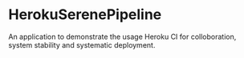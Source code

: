 # HerokuSerenePipeline
An application to demonstrate the usage Heroku CI for colloboration, system stability
and systematic deployment. 

